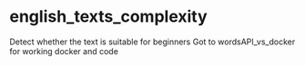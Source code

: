 # english_texts_complexity
Detect whether the text is suitable for beginners
Got to wordsAPI_vs_docker for working docker and code
